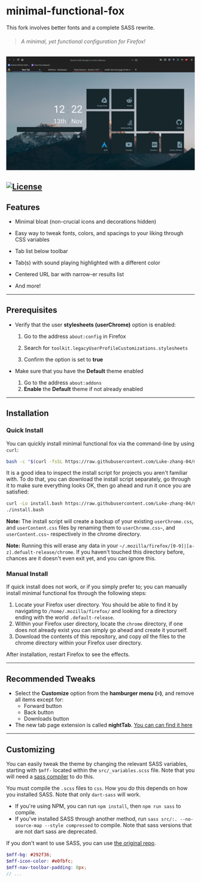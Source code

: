 # minimal-functional-fox

This fork involves better fonts and a complete SASS rewrite.

> ###### *A minimal, yet functional configuration for Firefox!*

![screenshot](./screenshot.png)

[![License](http://img.shields.io/:license-mit-blue.svg)](https://github.com/Luke-zhang-04/minimal-functional-fox/blob/master/LICENSE)
------
## Features

- Minimal bloat (non-crucial icons and decorations hidden)

- Easy way to tweak fonts, colors, and spacings to your liking through CSS variables

- Tab list below toolbar

- Tab(s) with sound playing highlighted with a different color

- Centered URL bar with narrow-er results list

- And more!

------

## Prerequisites

* Verify that the user **stylesheets (userChrome)** option is enabled:
  1. Go to the address `about:config` in Firefox

  2. Search for `toolkit.legacyUserProfileCustomizations.stylesheets`

  3. Confirm the option is set to **true**



* Make sure that you have the **Default** theme enabled
  1. Go to the address `about:addons`
  2. **Enable** the **Default** theme if not already enabled


------

## Installation

### Quick Install

You can quickly install minimal functional fox via the command-line by using `curl`:

```bash
bash -c "$(curl -fsSL https://raw.githubusercontent.com/Luke-zhang-04/minimal-functional-fox/master/install.bash)"
```

It is a good idea to inspect the install script for projects you aren't familiar with. To do that, you can download the install script separately, go through it to make sure everything looks OK, then go ahead and run it once you are satisfied:

```bash
curl -Lo install.bash https://raw.githubusercontent.com/Luke-zhang-04/minimal-functional-fox/master/install.bash
./install.bash
```

**Note:** The install script will create a backup of your existing `userChrome.css`, and `userContent.css` files by renaming them to `userChrome.css~`, and `userContent.css~` respectively in the chrome directory.

**Note:** Running this will erase any data in your `~/.mozilla/firefox/[0-9]|[a-z].defualt-release/chrome`. If you haven't touched this directory before, chances are it doesn't even exit yet, and you can ignore this.

### Manual Install

If quick install does not work, or if you simply prefer to; you can manually install  minimal functional fox through the following steps:

1. Locate your Firefox user directory. You should be able to find it by navigating to `/home/.mozilla/firefox/` and looking for a directory ending with the world `.default-release`.
2. Within your Firefox user directory, locate the `chrome` directory, if one does not already exist you can simply go ahead and create it yourself.
3. Download the contents of this repository, and copy *all* the files to the chrome directory within your Firefox user directory.

After installation, restart Firefox to see the effects.

------


## Recommended Tweaks

* Select the **Customize** option from the **hamburger menu** **(≡)**, and remove all items except for:
    * Forward button
    * Back button
    * Downloads button
* The new tab page extension is called **nightTab**. [You can can find it here](https://addons.mozilla.org/en-US/firefox/addon/nighttab/)

------

## Customizing

You can easily tweak the theme by changing the relevant SASS variables, starting with `$mff-` located within the `src/_variables.scss` file. Note that you will need a [sass compiler](https://sass-lang.com/) to do this.

You must compile the `.scss` files to `css`. How you do this depends on how you installed SASS. Note that only `dart-sass` will work.

- If you're using NPM, you can run `npm install`, then `npm run sass` to compile.
- If you've installed SASS through another method, run `sass src/:. --no-source-map --style compressed` to compile. Note that sass versions that are not dart sass are deprecated.

If you don't want to use SASS, you can use [the original repo](https://github.com/Luke-zhang-04/minimal-functional-fox).

```scss
$mff-bg: #292f36;
$mff-icon-color: #e0fbfc;
$mff-nav-toolbar-padding: 8px;
// ...
```

